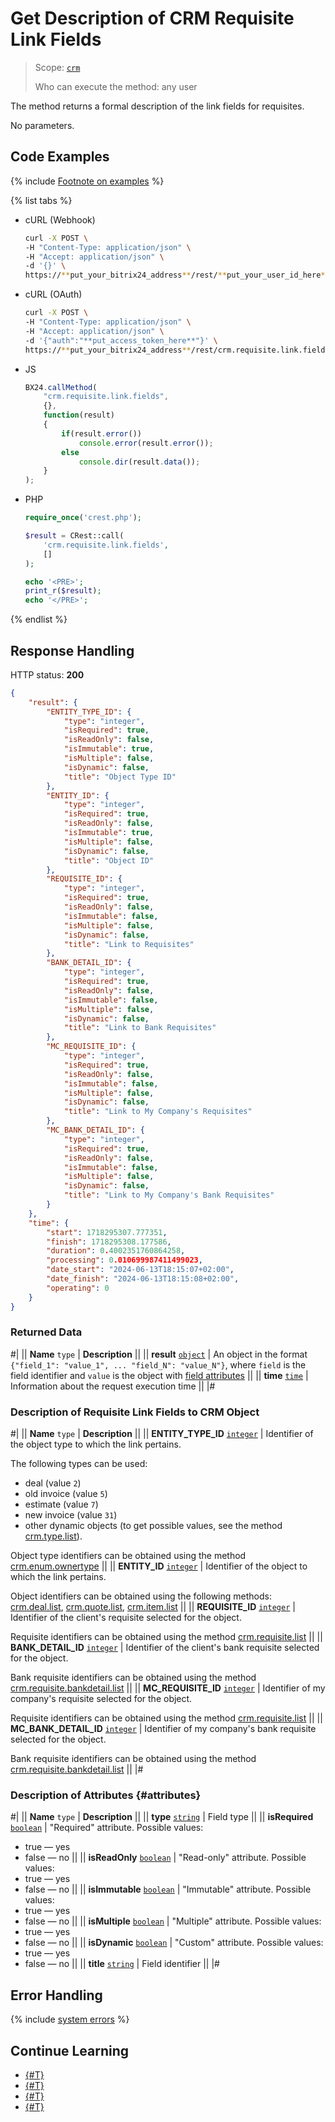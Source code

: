 # Get Description of CRM Requisite Link Fields

> Scope: [`crm`](../../../scopes/permissions.md)
>
> Who can execute the method: any user

The method returns a formal description of the link fields for requisites.

No parameters.

## Code Examples

{% include [Footnote on examples](../../../../_includes/examples.md) %}

{% list tabs %}

- cURL (Webhook)

    ```bash
    curl -X POST \
    -H "Content-Type: application/json" \
    -H "Accept: application/json" \
    -d '{}' \
    https://**put_your_bitrix24_address**/rest/**put_your_user_id_here**/**put_your_webhook_here**/crm.requisite.link.fields
    ```

- cURL (OAuth) 

    ```bash
    curl -X POST \
    -H "Content-Type: application/json" \
    -H "Accept: application/json" \
    -d '{"auth":"**put_access_token_here**"}' \
    https://**put_your_bitrix24_address**/rest/crm.requisite.link.fields
    ```

- JS

    ```js
    BX24.callMethod(
        "crm.requisite.link.fields",
        {},
        function(result)
        {
            if(result.error())
                console.error(result.error());
            else
                console.dir(result.data());
        }
    );
    ```

- PHP

    ```php
    require_once('crest.php');

    $result = CRest::call(
        'crm.requisite.link.fields',
        []
    );

    echo '<PRE>';
    print_r($result);
    echo '</PRE>';
    ```

{% endlist %}

## Response Handling

HTTP status: **200**

```json
{
    "result": {
        "ENTITY_TYPE_ID": {
            "type": "integer",
            "isRequired": true,
            "isReadOnly": false,
            "isImmutable": true,
            "isMultiple": false,
            "isDynamic": false,
            "title": "Object Type ID"
        },
        "ENTITY_ID": {
            "type": "integer",
            "isRequired": true,
            "isReadOnly": false,
            "isImmutable": true,
            "isMultiple": false,
            "isDynamic": false,
            "title": "Object ID"
        },
        "REQUISITE_ID": {
            "type": "integer",
            "isRequired": true,
            "isReadOnly": false,
            "isImmutable": false,
            "isMultiple": false,
            "isDynamic": false,
            "title": "Link to Requisites"
        },
        "BANK_DETAIL_ID": {
            "type": "integer",
            "isRequired": true,
            "isReadOnly": false,
            "isImmutable": false,
            "isMultiple": false,
            "isDynamic": false,
            "title": "Link to Bank Requisites"
        },
        "MC_REQUISITE_ID": {
            "type": "integer",
            "isRequired": true,
            "isReadOnly": false,
            "isImmutable": false,
            "isMultiple": false,
            "isDynamic": false,
            "title": "Link to My Company's Requisites"
        },
        "MC_BANK_DETAIL_ID": {
            "type": "integer",
            "isRequired": true,
            "isReadOnly": false,
            "isImmutable": false,
            "isMultiple": false,
            "isDynamic": false,
            "title": "Link to My Company's Bank Requisites"
        }
    },
    "time": {
        "start": 1718295307.777351,
        "finish": 1718295308.177586,
        "duration": 0.4002351760864258,
        "processing": 0.010699987411499023,
        "date_start": "2024-06-13T18:15:07+02:00",
        "date_finish": "2024-06-13T18:15:08+02:00",
        "operating": 0
    }
}
```

### Returned Data

#|
|| **Name**
`type` | **Description** ||
|| **result**
[`object`](../../../data-types.md) | An object in the format `{"field_1": "value_1", ... "field_N": "value_N"}`, where `field` is the field identifier and `value` is the object with [field attributes](#attributes) ||
|| **time**
[`time`](../../../data-types.md) | Information about the request execution time ||
|#

### Description of Requisite Link Fields to CRM Object

#|
|| **Name**
`type` | **Description** ||
|| **ENTITY_TYPE_ID**
[`integer`](../../../data-types.md) | Identifier of the object type to which the link pertains.

The following types can be used:
- deal (value `2`)
- old invoice (value `5`)
- estimate (value `7`)
- new invoice (value `31`)
- other dynamic objects (to get possible values, see the method [crm.type.list](../../universal/user-defined-object-types/crm-type-list.md)).

Object type identifiers can be obtained using the method [crm.enum.ownertype](../../auxiliary/enum/crm-enum-owner-type.md) 
||
|| **ENTITY_ID**
[`integer`](../../../data-types.md) | Identifier of the object to which the link pertains. 

Object identifiers can be obtained using the following methods: [crm.deal.list](../../deals/crm-deal-list.md), [crm.quote.list](../../quote/crm-quote-list.md), [crm.item.list](../../universal/crm-item-list.md) ||
|| **REQUISITE_ID**
[`integer`](../../../data-types.md) | Identifier of the client's requisite selected for the object. 

Requisite identifiers can be obtained using the method [crm.requisite.list](../universal/crm-requisite-list.md) ||
|| **BANK_DETAIL_ID**
[`integer`](../../../data-types.md) | Identifier of the client's bank requisite selected for the object.

Bank requisite identifiers can be obtained using the method [crm.requisite.bankdetail.list](../bank-detail/crm-requisite-bank-detail-list.md) ||
|| **MC_REQUISITE_ID**
[`integer`](../../../data-types.md) | Identifier of my company's requisite selected for the object. 

Requisite identifiers can be obtained using the method [crm.requisite.list](../universal/crm-requisite-list.md) ||
|| **MC_BANK_DETAIL_ID**
[`integer`](../../../data-types.md) | Identifier of my company's bank requisite selected for the object. 

Bank requisite identifiers can be obtained using the method [crm.requisite.bankdetail.list](../bank-detail/crm-requisite-bank-detail-list.md) ||
|#

### Description of Attributes {#attributes}

#|
|| **Name**
`type` | **Description** ||
|| **type**
[`string`](../../../data-types.md) | Field type ||
|| **isRequired**
[`boolean`](../../../data-types.md) | "Required" attribute. Possible values:
- true — yes
- false — no
||
|| **isReadOnly**
[`boolean`](../../../data-types.md) | "Read-only" attribute. Possible values:
- true — yes
- false — no
||
|| **isImmutable**
[`boolean`](../../../data-types.md) | "Immutable" attribute. Possible values:
- true — yes
- false — no
||
|| **isMultiple**
[`boolean`](../../../data-types.md) | "Multiple" attribute. Possible values:
- true — yes
- false — no
||
|| **isDynamic**
[`boolean`](../../../data-types.md) | "Custom" attribute. Possible values:
- true — yes
- false — no
||
|| **title**
[`string`](../../../data-types.md) | Field identifier ||
|#

## Error Handling

{% include [system errors](../../../../_includes/system-errors.md) %}

## Continue Learning

- [{#T}](./crm-requisite-link-register.md)
- [{#T}](./crm-requisite-link-get.md)
- [{#T}](./crm-requisite-link-list.md)
- [{#T}](./crm-requisite-link-unregister.md)